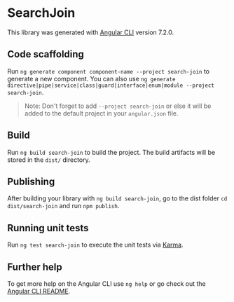 # SearchJoin

This library was generated with [Angular CLI](https://github.com/angular/angular-cli) version 7.2.0.

## Code scaffolding

Run `ng generate component component-name --project search-join` to generate a new component. You can also use `ng generate directive|pipe|service|class|guard|interface|enum|module --project search-join`.
> Note: Don't forget to add `--project search-join` or else it will be added to the default project in your `angular.json` file. 

## Build

Run `ng build search-join` to build the project. The build artifacts will be stored in the `dist/` directory.

## Publishing

After building your library with `ng build search-join`, go to the dist folder `cd dist/search-join` and run `npm publish`.

## Running unit tests

Run `ng test search-join` to execute the unit tests via [Karma](https://karma-runner.github.io).

## Further help

To get more help on the Angular CLI use `ng help` or go check out the [Angular CLI README](https://github.com/angular/angular-cli/blob/master/README.md).
